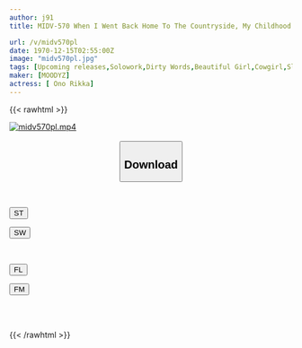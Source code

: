 ```yaml
---
author: j91
title: MIDV-570 When I Went Back Home To The Countryside, My Childhood Friend (Rikka) Was Jealous Of My Tokyo Girlfriend, And I Was Turned Into A Slut By Her Jealous Dirty Talk And Her Big Ass Piston.Rikka Ono.

url: /v/midv570pl
date: 1970-12-15T02:55:00Z
image: "midv570pl.jpg"
tags: [Upcoming releases,Solowork,Dirty Words,Beautiful Girl,Cowgirl,Slut,Childhood Friend	 ]
maker: [MOODYZ]
actress: [ Ono Rikka]
---
```



{{< rawhtml >}}

<div class="video" data-videoid="pending_link.html">
    <a href="javascript:;">
        <img src="/v/midv570pl/midv570pl.jpg" width="WIDTH" height="HEIGHT" alt="midv570pl.mp4" loading="lazy">
    </a>
</div>

<script type="text/javascript" src="https://j91.asia/asset/on-demand-pend.js"></script>

<br>
  <link rel="stylesheet" href="https://j91.asia/asset/bs5.css">
  
  <center>
  <button class="btn btn-primary" type="button" data-bs-toggle="collapse" data-bs-target=".multi-collapse" aria-expanded="false" aria-controls="multiCollapseExample1 multiCollapseExample2"><h2>Download</h2></button></center>
</p>
<div class="row">
  <div class="col">
    <div class="collapse multi-collapse" id="multiCollapseExample1">
      <div class="card card-body">
	      	      <br>
<div class="buttons">  
<p><a href="https://j91.asia/pending_link.html" target="_blank"><button class="btn-hover color-3"><i class="fa fa-download"></i> ST</button></a></p>
<p><a href="https://j91.asia/pending_link.html" target="_blank"><button class="btn-hover color-2"><i class="fa fa-download"></i> SW</button></a></p></div>
    </div>
  </div>
</div>
  <div class="col">
    <div class="collapse multi-collapse" id="multiCollapseExample2">
      <div class="card card-body">
	      <br>
<div class="buttons">
<p><a href="https://j91.asia/pending_link.html" target="_blank"><button class="btn-hover color-9"><i class="fa fa-download"></i> FL</button></a></p>
<p><a href="https://j91.asia/pending_link.html" target="_blank"><button class="btn-hover color-8"><i class="fa fa-download"></i> FM</button></a></p></div>
<br><br>
      </div>
    </div>
  </div>
</div>

{{< /rawhtml >}}